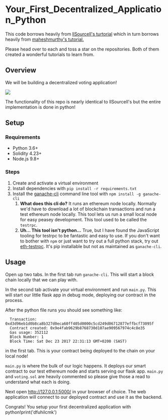# Your_First_Decentralized_Application_Python

This code borrows heavily from [llSourcell's turtorial](https://github.com/llSourcell/Your_First_Decentralized_Application) which in turn borrows heavily from [maheshmurthy's tutorial.](https://github.com/maheshmurthy/ethereum_voting_dapp)

Please head over to each and toss a star on the repositories. Both of them created a wonderful tutorials to learn from.

## Overview

We will be building a decentralized voting application!

<a href="https://i.gyazo.com/02db73ac15a830c1ee0a1903dde91b2a.gif"><img src="https://i.gyazo.com/02db73ac15a830c1ee0a1903dde91b2a.gif"/></a>

The functionality of this repo is nearly identical to llSourcell's but the entire implementation is done in python!

## Setup

### Requirements

* Python 3.6+
* Solidity 4.23+
* Node.js 9.8+

### Steps

1. Create and activate a virtual environment
1. Install dependencies with `pip install -r requirements.txt`
1. Install the [ganache-cli](https://github.com/trufflesuite/ganache-cli) command line tool with `npm install -g ganache-cli`
   1. **What does this cli do?** It runs an ethereum node locally. Normally we'd have to download a lot of blockchain transactions and run a test ethereum node locally. This tool lets us run a small local node for easy peasey development. This tool used to be called the `testrpc`.
   2. **Uh... This tool isn't python...** True, but I have found the JavaScript tooling for testrpc to be fantastic and easy to use. If you don't want to bother with `npm` or just want to try out a full python stack, try out [eth-testrpc](https://github.com/pipermerriam/eth-testrpc). It's pip installable but not as maintained as `ganache-cli`.

## Usage

Open up two tabs. In the first tab run `ganache-cli`. This will start a block chain locally that we can play with.

In the second tab activate your virtual environment and run `main.py`. This will start our little flask app in debug mode, deploying our contract in the process.

After the python file runs you should see something like:
```
  Transaction: 0xd3d96eb1d0b8ca8b327d0eca60ff405d0000c5cd249d06712877effbcf73095f
  Contract created: 0x9e4fab9629b8768730d107ae909567974c4c8e35
  Gas usage: 352112
  Block Number: 1
  Block Time: Sat Dec 23 2017 22:31:13 GMT+0200 (SAST)
```
in the first tab. This is your contract being deployed to the chain on your local node!

`main.py` is where the bulk of our logic happens. It deploys our smart contract to our test ethereum node and starts serving our flask app. `main.py` and `voting.sol` are heavily commented so please give those a read to understand what each is doing.

Next open http://127.0.0.1:5000/ in your browser of choice. The web application will connect to our deployed contract and use it as the backend.

Congrats! You setup your first decentralized application with python!print('dfuhilcmk')
